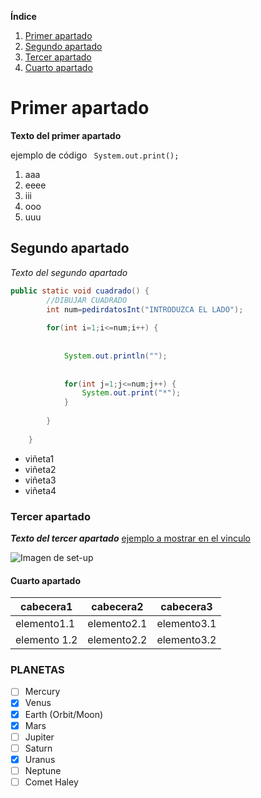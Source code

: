 

**Índice**   
1. [Primer apartado](#id1)
2. [Segundo apartado](#id2)
3. [Tercer apartado](#id3)
4. [Cuarto apartado](#id4)

# Primer apartado<a name="id1"></a>

**Texto del primer apartado** 

ejemplo de código  `` System.out.print();``

1. aaa
2. eeee
3. iii
4. ooo
5. uuu

## Segundo apartado<a name="id2"></a>
  
*Texto del segundo apartado*

```java
public static void cuadrado() {
		//DIBUJAR CUADRADO
		int num=pedirdatosInt("INTRODUZCA EL LADO");
		
		for(int i=1;i<=num;i++) {
			
			
			System.out.println("");
			
			
			for(int j=1;j<=num;j++) {
				System.out.print("*");
			}
			
		}
	
	}
  ```

* viñeta1
* viñeta2
* viñeta3
* viñeta4


### Tercer  apartado<a name="id3"></a>

***Texto del tercer apartado*** 
[ejemplo a mostrar en el vinculo ](https://computerhoy.com/ultimo)

 ![Imagen de set-up](/C:\Users\alvar\OneDrive\Documentos\fotos\descarga)

#### Cuarto apartado <A name="id4"></a>

| cabecera1 | cabecera2 | cabecera3 |
| --------- | -------   | -----|
| elemento1.1| elemento2.1| elemento3.1|
|elemento 1.2| elemento2.2| elemento3.2|
###  PLANETAS

- [ ] Mercury
- [x] Venus
- [x] Earth (Orbit/Moon)
- [x] Mars
- [ ] Jupiter
- [ ] Saturn
- [x] Uranus
- [ ] Neptune
- [ ] Comet Haley
